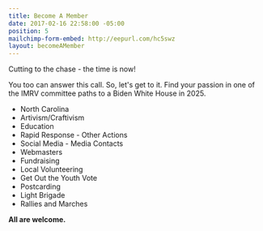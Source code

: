 ```yaml
---
title: Become A Member
date: 2017-02-16 22:58:00 -05:00
position: 5
mailchimp-form-embed: http://eepurl.com/hc5swz
layout: becomeAMember
---
```


Cutting to the chase - the time is now!

You too can answer this call.  So, let's get to it.  Find your passion in one of the IMRV committee paths to a Biden White House in 2025.

* North Carolina
* Artivism/Craftivism
* Education
* Rapid Response - Other Actions
* Social Media - Media Contacts
* Webmasters
* Fundraising
* Local Volunteering
* Get Out the Youth Vote
* Postcarding
* Light Brigade
* Rallies and Marches


**All are welcome.**
